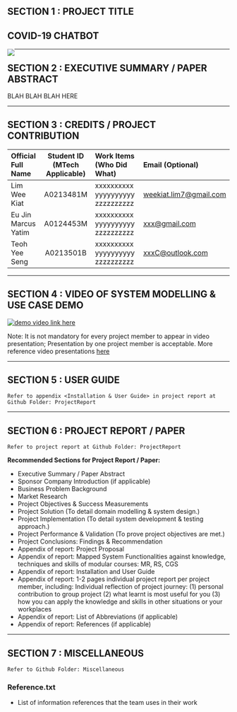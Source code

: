 
## SECTION 1 : PROJECT TITLE
## COVID-19 CHATBOT

<img src="https://user-images.githubusercontent.com/39640791/79581553-212e8700-80fd-11ea-82a1-d8414e21e3e2.png"
     style="float: left; margin-right: 0px;" />

---

## SECTION 2 : EXECUTIVE SUMMARY / PAPER ABSTRACT
BLAH BLAH BLAH HERE

---

## SECTION 3 : CREDITS / PROJECT CONTRIBUTION

| Official Full Name  | Student ID (MTech Applicable)  | Work Items (Who Did What) | Email (Optional) |
| :------------ |:---------------:| :-----| :-----|
| Lim Wee Kiat | A0213481M | xxxxxxxxxx yyyyyyyyyy zzzzzzzzzz| weekiat.lim7@gmail.com |
| Eu Jin Marcus Yatim | A0124453M | xxxxxxxxxx yyyyyyyyyy zzzzzzzzzz| xxx@gmail.com |
| Teoh Yee Seng | A0213501B | xxxxxxxxxx yyyyyyyyyy zzzzzzzzzz| xxxC@outlook.com |

---


## SECTION 4 : VIDEO OF SYSTEM MODELLING & USE CASE DEMO

[![demo video link here](http://img.youtube.com/vi/-AiYLUjP6o8/0.jpg)](https://youtu.be/-AiYLUjP6o8 "Sudoku AI Solver")

Note: It is not mandatory for every project member to appear in video presentation; Presentation by one project member is acceptable. 
More reference video presentations [here](https://telescopeuser.wordpress.com/2018/03/31/master-of-technology-solution-know-how-video-index-2/ "video presentations")

---

## SECTION 5 : USER GUIDE

`Refer to appendix <Installation & User Guide> in project report at Github Folder: ProjectReport`


---
## SECTION 6 : PROJECT REPORT / PAPER

`Refer to project report at Github Folder: ProjectReport`

**Recommended Sections for Project Report / Paper:**
- Executive Summary / Paper Abstract
- Sponsor Company Introduction (if applicable)
- Business Problem Background
- Market Research
- Project Objectives & Success Measurements
- Project Solution (To detail domain modelling & system design.)
- Project Implementation (To detail system development & testing approach.)
- Project Performance & Validation (To prove project objectives are met.)
- Project Conclusions: Findings & Recommendation
- Appendix of report: Project Proposal
- Appendix of report: Mapped System Functionalities against knowledge, techniques and skills of modular courses: MR, RS, CGS
- Appendix of report: Installation and User Guide
- Appendix of report: 1-2 pages individual project report per project member, including: Individual reflection of project journey: (1) personal contribution to group project (2) what learnt is most useful for you (3) how you can apply the knowledge and skills in other situations or your workplaces
- Appendix of report: List of Abbreviations (if applicable)
- Appendix of report: References (if applicable)

---
## SECTION 7 : MISCELLANEOUS

`Refer to Github Folder: Miscellaneous`

### Reference.txt
* List of information references that the team uses in their work
